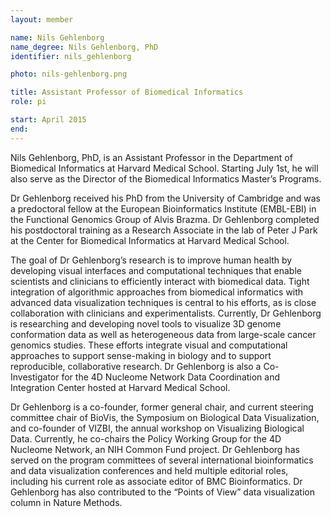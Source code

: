 ```yaml
---
layout: member

name: Nils Gehlenborg
name_degree: Nils Gehlenborg, PhD
identifier: nils_gehlenborg

photo: nils-gehlenborg.png

title: Assistant Professor of Biomedical Informatics
role: pi

start: April 2015
end:
---
```

Nils Gehlenborg, PhD, is an Assistant Professor in the Department of Biomedical Informatics at Harvard Medical School. Starting July 1st, he will also serve as the Director of the Biomedical Informatics Master’s Programs.

Dr Gehlenborg received his PhD from the University of Cambridge and was a predoctoral fellow at the European Bioinformatics Institute (EMBL-EBI) in the Functional Genomics Group of Alvis Brazma. Dr Gehlenborg completed his postdoctoral training as a Research Associate in the lab of Peter J Park at the Center for Biomedical Informatics at Harvard Medical School. 
 
The goal of Dr Gehlenborg’s research is to improve human health by developing visual interfaces and computational techniques that enable scientists and clinicians to efficiently interact with biomedical data. Tight integration of algorithmic approaches from biomedical informatics with advanced data visualization techniques is central to his efforts, as is close collaboration with clinicians and experimentalists. Currently, Dr Gehlenborg is researching and developing novel tools to visualize 3D genome conformation data as well as heterogeneous data from large-scale cancer genomics studies. These efforts integrate visual and computational approaches to support sense-making in biology and to support reproducible, collaborative research. Dr Gehlenborg is also a Co-Investigator for the 4D Nucleome Network Data Coordination and Integration Center hosted at Harvard Medical School. 
 
Dr Gehlenborg is a co-founder, former general chair, and current steering committee chair of BioVis, the Symposium on Biological Data Visualization, and co-founder of VIZBI, the annual workshop on Visualizing Biological Data. Currently, he co-chairs the Policy Working Group for the 4D Nucleome Network, an NIH Common Fund project. Dr Gehlenborg  has served on the program committees of several international bioinformatics and data visualization conferences and held multiple editorial roles, including his current role as associate editor of BMC Bioinformatics. Dr Gehlenborg has also contributed to the “Points of View” data visualization column in Nature Methods.